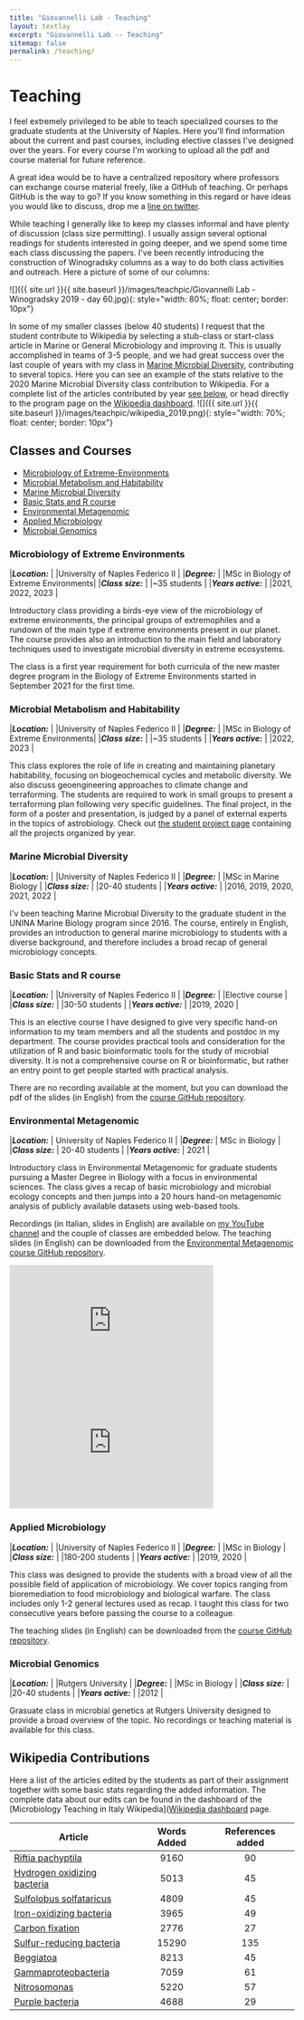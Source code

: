 ```yaml
---
title: "Giovannelli Lab - Teaching"
layout: textlay
excerpt: "Giovannelli Lab -- Teaching"
sitemap: false
permalink: /teaching/
---
```


# Teaching

I feel extremely privileged to be able to teach specialized courses to the graduate students at the University of Naples. Here you'll find information about the current and past courses, including elective classes I've designed over the years. For every course I'm working to upload all the pdf and course material for future reference.

A great idea would be to have a centralized repository where professors can exchange course material freely, like a GitHub of teaching. Or perhaps GitHub is the way to go? If you know something in this regard or have ideas you would like to discuss, drop me a [line on twitter](https://twitter.com/d_giovannelli).

While teaching I generally like to keep my classes informal and have plenty of discussion (class size permitting). I usually assign several optional readings for students interested in going deeper, and we spend some time each class discussing the papers. I've been recently introducing the construction of Winogradsky columns as a way to do both class activities and outreach. Here a picture of some of our columns:

![]({{ site.url }}{{ site.baseurl }}/images/teachpic/Giovannelli Lab - Winogradsky 2019 - day 60.jpg){: style="width: 80%; float: center; border: 10px"}

In some of my smaller classes (below 40 students) I request that the student contribute to Wikipedia by selecting a stub-class or start-class article in Marine or General Microbiology and improving it. This is usually accomplished in teams of 3-5 people, and we had great success over the last couple of years with my class in [Marine Microbial Diversity](#marine-microbial-diversity), contributing to several topics. Here you can see an example of the stats relative to the 2020 Marine Microbial Diversity class contribution to Wikipedia. For a complete list of the articles contributed by year [see below](#wikipedia-contributions), or head directly to the program page on the [Wikipedia dashboard](https://outreachdashboard.wmflabs.org/campaigns/microbiology_teaching_in_italy/programs).
![]({{ site.url }}{{ site.baseurl }}/images/teachpic/wikipedia_2019.png){: style="width: 70%; float: center; border: 10px"}


## Classes and Courses

- [Microbiology of Extreme-Environments](#microbiology-of-extreme-environments)
- [Microbial Metabolism and Habitability](#microbial-metabolism-and-habitability)
- [Marine Microbial Diversity](#marine-microbial-diversity)
- [Basic Stats and R course](#basic-stats-and-r-course)
- [Environmental Metagenomic](#environmental-metagenomic)
- [Applied Microbiology](#applied-microbiology)
- [Microbial Genomics](#microbial-genomics)


### Microbiology of Extreme Environments

|_**Location:**_ | |University of Naples Federico II |
|_**Degree:**_ | |MSc in Biology of Extreme Environments|
|_**Class size:**_ | |~35 students |
|_**Years active:**_ | |2021, 2022, 2023 |

Introductory class providing a birds-eye view of the microbiology of extreme environments, the principal groups of extremophiles and a rundown of the main type if extreme environments present in our planet. The course provides also an introduction to the main field and laboratory techniques used to investigate microbial diversity in extreme ecosystems.

The class is a first year requirement for both curricula of the new master degree program in the Biology of Extreme Environments started in September 2021 for the first time.

### Microbial Metabolism and Habitability
|_**Location:**_ | |University of Naples Federico II |
|_**Degree:**_ | |MSc in Biology of Extreme Environments|
|_**Class size:**_ | |~35 students |
|_**Years active:**_ | |2022, 2023 |

This class explores the role of life in creating and maintaining planetary habitability, focusing on biogeochemical cycles and metabolic diversity. We also discuss geoengineering approaches to climate change and terraforming. The students are required to work in small groups to present a terraforming plan following very specific guidelines. The final project, in the form of a poster and presentation, is judged by a panel of external experts in the topics of astrobiology. Check out [the student project page](habitability-projects) containing all the projects organized by year.

### Marine Microbial Diversity

|_**Location:**_ | |University of Naples Federico II |
|_**Degree:**_ | |MSc in Marine Biology |
|_**Class size:**_ | |20-40 students |
|_**Years active:**_ | |2016, 2019, 2020, 2021, 2022 |

I'v been teaching Marine Microbial Diversity to the graduate student in the UNINA Marine Biology program since 2016. The course, entirely in English, provides an introduction to general marine microbiology to students with a diverse background, and therefore includes a broad recap of general microbiology concepts.


### Basic Stats and R course

|_**Location:**_ | |University of Naples Federico II |
|_**Degree:**_ | |Elective course |
|_**Class size:**_ | |30-50 students |
|_**Years active:**_ | |2019, 2020 |

This is an elective course I have designed to give very specific hand-on information to my team members and all the students and postdoc in my department. The course provides practical tools and consideration for the utilization of R and basic bioinformatic tools for the study of microbial diversity. It is not a comprehensive course on R or bioinformatic, but rather an entry point to get people started with practical analysis.

There are no recording available at the moment, but you can download the pdf of the slides (in English) from the [course GitHub repository](https://github.com/dgiovannelli/).

### Environmental Metagenomic

|_**Location:**_ | University of Naples Federico II |
|_**Degree:**_ | MSc in Biology |
|_**Class size:**_ | 20-40 students |
|_**Years active:**_ | 2021 |

Introductory class in Environmental Metagenomic for graduate students pursuing a Master Degree in Biology with a focus in environmental sciences. The class gives a recap of basic microbiology and microbial ecology concepts and then jumps into a 20 hours hand-on metagenomic analysis of publicly available datasets using web-based tools.

Recordings (in Italian, slides in English) are available on [my YouTube channel](https://youtube.com/playlist?list=PLqL0M7QST8bgnvCixkVGBlEBl_TcasR9c) and the couple of classes are embedded below. The teaching slides (in English) can be downloaded from the [Environmental Metagenomic course GitHub repository](https://github.com/dgiovannelli/unina_envmetagenomic).

<iframe width="360" height="215" src="https://www.youtube.com/embed/pR86w0p5G_U" title="YouTube video player" frameborder="0" allow="accelerometer; autoplay; clipboard-write; encrypted-media; gyroscope; picture-in-picture" allowfullscreen></iframe>

<iframe width="360" height="215" src="https://www.youtube.com/embed/0D59u7Y5i2Q" title="YouTube video player" frameborder="0" allow="accelerometer; autoplay; clipboard-write; encrypted-media; gyroscope; picture-in-picture" allowfullscreen></iframe>

### Applied Microbiology

|_**Location:**_ | |University of Naples Federico II |
|_**Degree:**_ | |MSc in Biology |
|_**Class size:**_ | |180-200 students |
|_**Years active:**_ | |2019, 2020 |

This class was designed to provide the students with a broad view of all the possible field of application of microbiology. We cover topics ranging from bioremediation to food microbiology and biological warfare. The class includes only 1-2 general lectures used as recap. I taught this class for two consecutive years before passing the course to a colleague.

The teaching slides (in English) can be downloaded from the [course GitHub repository](https://github.com/dgiovannelli/).

### Microbial Genomics

|_**Location:**_ | |Rutgers University |
|_**Degree:**_ | |MSc in Biology |
|_**Class size:**_ | |20-40 students |
|_**Years active:**_ | |2012 |

Grasuate class in microbial genetics at Rutgers University designed to provide a broad overview of the topic. No recordings or teaching material is available for this class.

## Wikipedia Contributions

Here a list of the articles edited by the students as part of their assignment together with some basic stats regarding the added information. The complete data about our edits can be found in the dashboard of the [Microbiology Teaching in Italy Wikipedia]([Wikipedia dashboard](https://outreachdashboard.wmflabs.org/campaigns/microbiology_teaching_in_italy/programs) page.

|Article	|Words Added |References added|
|--|:--:|:--:|
|[Riftia pachyptila](https://en.wikipedia.org/wiki/Riftia_pachyptila) |9160	|90	|
|[Hydrogen oxidizing bacteria](https://en.wikipedia.org/wiki/Hydrogen_oxidizing_bacteria) |5013	|45
|[Sulfolobus solfataricus](https://en.wikipedia.org/wiki/Sulfolobus_solfataricus) | 4809	|45	|
|[Iron-oxidizing bacteria](https://en.wikipedia.org/wiki/Iron-oxidizing_bacteria) |3965	|49	|
|[Carbon fixation](https://en.wikipedia.org/wiki/Carbon_fixation) | 2776	|27	|
|[Sulfur-reducing bacteria](https://en.wikipedia.org/wiki/Sulfur-reducing_bacteria) |15290	|135	|
|[Beggiatoa](https://en.wikipedia.org/wiki/Beggiatoa) | 8213	|45	|
|[Gammaproteobacteria](https://en.wikipedia.org/wiki/Gammaproteobacteria) |7059	|61	|
|[Nitrosomonas](https://en.wikipedia.org/wiki/Nitrosomonas) |5220	|57	|
|[Purple bacteria](https://en.wikipedia.org/wiki/Purple_bacteria) |4688	|29 |


<br />
<br />
